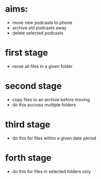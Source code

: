# aims:
 - move new podcasts to phone
 - archive old podcasts away
 - delete selected podcasts

 # first stage
  - move all files in a given folder

 # second stage
  - copy files to an archive before moving
  - do this accross multiple folders

 # third stage 
  - do this for files within a given date period

 # forth stage
  - do this for files in selected folders only
